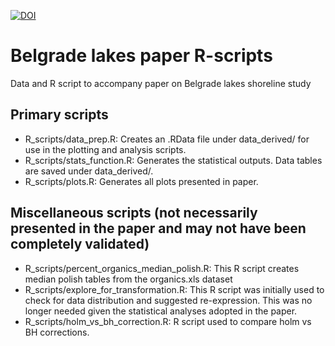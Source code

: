 [![DOI](https://zenodo.org/badge/DOI/10.5281/zenodo.3416552.svg)](https://doi.org/10.5281/zenodo.3416552)

# Belgrade lakes paper R-scripts
Data and R script to accompany paper on Belgrade  lakes shoreline study

## Primary scripts

* R_scripts/data_prep.R: Creates an .RData file under data_derived/ for use in the plotting and analysis scripts.
* R_scripts/stats_function.R: Generates the statistical outputs. Data tables are saved under data_derived/.
* R_scripts/plots.R: Generates all plots presented in paper.

## Miscellaneous scripts (not necessarily presented in the paper and may not have been completely validated)

* R_scripts/percent_organics_median_polish.R: This R script creates median polish tables from the organics.xls dataset
* R_scripts/explore_for_transformation.R: This R script was initially used to check for data distribution and suggested re-expression. This was no longer needed given the statistical analyses adopted in the paper.
* R_scripts/holm_vs_bh_correction.R: R script used to compare holm vs BH corrections.
